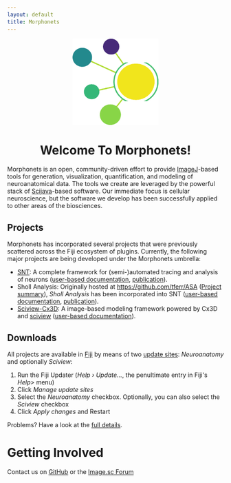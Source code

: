```yaml
---
layout: default
title: Morphonets
---
```

<p align="center"><img src="static/MorphonetsLogo.png" alt="<a href='https://github.com/morphonets/misc/blob/master/MorphonetsLogo.ijm'>The Morphonets logo was created by an IJ macro!</a>" width="200" height="200"></p>
<h1 align="center">Welcome To Morphonets!</h1>


Morphonets is an open, community-driven effort to provide [ImageJ](https://imagej.net)-based tools for generation, visualization, quantification, and modeling of neuroanatomical data. The tools we create are leveraged by the powerful stack of [Scijava](https://scijava.org)-based software.
Our immediate focus is cellular neuroscience, but the software we develop has been successfully applied to other areas of the biosciences. 



## Projects
Morphonets has incorporated several projects that were previously scattered across the Fiji ecosystem of plugins. Currently, the following major projects are being developed under the Morphonets umbrella:

- [SNT](https://github.com/morphonets/SNT): A complete framework for (semi-)automated tracing and analysis of neurons ([user-based documentation](https://imagej.net/SNT), [publication](https://doi.org/10.1101/2020.07.13.179325)).
- Sholl Analysis: Originally hosted at  https://github.com/tferr/ASA ([Project summary](https://github.com/tferr/ASA#sholl-analysis)), _Sholl Analysis_ has been incorporated into SNT ([user-based documentation](https://imagej.net/Sholl), [publication](https://doi.org/10.1038/nmeth.3125)).
- [Sciview-Cx3D](https://github.com/morphonets/cx3d): A image-based modeling framework powered by Cx3D and [sciview](https://github.com/scenerygraphics/sciview)  ([user-based documentation](https://imagej.net/SNT:_Modeling)).



## Downloads
All projects are available in [Fiji](https://imagej.net/Fiji) by means of two [update sites](https://imagej.net/Update_Sites): *Neuroanatomy* and optionally *Sciview*:

1.  Run the Fiji Updater (*Help › Update...*, the penultimate entry in Fiji's *Help>* menu)
2.  Click *Manage update sites*
3.  Select the *Neuroanatomy* checkbox. Optionally, you can also select the *Sciview* checkbox
4.  Click *Apply changes* and Restart

Problems? Have a look at the [full details](https://github.com/morphonets/SNT#installation).



# Getting Involved
Contact us on [GitHub](https://github.com/morphonets) or the [Image.sc Forum](https://forum.image.sc/)
